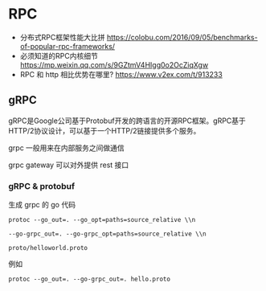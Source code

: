 # RPC
- 分布式RPC框架性能大比拼 https://colobu.com/2016/09/05/benchmarks-of-popular-rpc-frameworks/
- 必须知道的RPC内核细节 https://mp.weixin.qq.com/s/9GZtmV4HIgg0o2OcZiqXgw
- RPC 和 http 相比优势在哪里? https://www.v2ex.com/t/913233

## gRPC

gRPC是Google公司基于Protobuf开发的跨语言的开源RPC框架。gRPC基于HTTP/2协议设计，可以基于一个HTTP/2链接提供多个服务。

grpc 一般用来在内部服务之间做通信

grpc gateway 可以对外提供 rest 接口

### gRPC & protobuf

生成 grpc 的 go 代码

```
protoc --go_out=. --go_opt=paths=source_relative \\n

--go-grpc_out=. --go-grpc_opt=paths=source_relative \\n

proto/helloworld.proto
```

例如

`protoc --go_out=. --go-grpc_out=. hello.proto`

